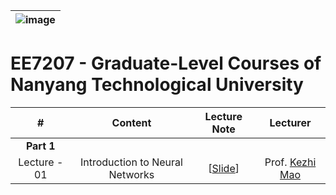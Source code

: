 |![image](https://github.com/ldkong1205/NTU-Graduate-Courses/blob/master/logo.png)|
|---|
# EE7207 - Graduate-Level Courses of Nanyang Technological University

|#|Content|Lecture Note|Lecturer|
|:---:|:---:|:---:|:---:|
|**Part 1**|
|Lecture - 01|Introduction to Neural Networks|[[Slide](https://github.com/NTU-CCA/EE7207/blob/master/Slides/EE7207-NN1_2019.pdf)]|Prof. [Kezhi Mao](http://research.ntu.edu.sg/expertise/academicprofile/Pages/StaffProfile.aspx?ST_EMAILID=EKZMAO)
